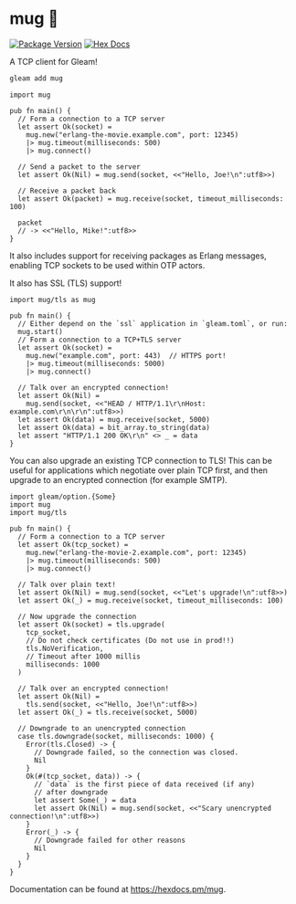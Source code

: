 # mug 🍺

[![Package Version](https://img.shields.io/hexpm/v/mug)](https://hex.pm/packages/mug)
[![Hex Docs](https://img.shields.io/badge/hex-docs-ffaff3)](https://hexdocs.pm/mug/)

A TCP client for Gleam!

```sh
gleam add mug
```

```gleam
import mug

pub fn main() {
  // Form a connection to a TCP server
  let assert Ok(socket) =
    mug.new("erlang-the-movie.example.com", port: 12345)
    |> mug.timeout(milliseconds: 500)
    |> mug.connect()

  // Send a packet to the server
  let assert Ok(Nil) = mug.send(socket, <<"Hello, Joe!\n":utf8>>)

  // Receive a packet back
  let assert Ok(packet) = mug.receive(socket, timeout_milliseconds: 100)
  
  packet
  // -> <<"Hello, Mike!":utf8>>
}
```

It also includes support for receiving packages as Erlang messages, enabling
TCP sockets to be used within OTP actors.

It also has SSL (TLS) support!

```gleam
import mug/tls as mug

pub fn main() {
  // Either depend on the `ssl` application in `gleam.toml`, or run:
  mug.start()
  // Form a connection to a TCP+TLS server
  let assert Ok(socket) =
    mug.new("example.com", port: 443)  // HTTPS port!
    |> mug.timeout(milliseconds: 5000)
    |> mug.connect()

  // Talk over an encrypted connection!
  let assert Ok(Nil) =
    mug.send(socket, <<"HEAD / HTTP/1.1\r\nHost: example.com\r\n\r\n":utf8>>)
  let assert Ok(data) = mug.receive(socket, 5000)
  let assert Ok(data) = bit_array.to_string(data)
  let assert "HTTP/1.1 200 OK\r\n" <> _ = data
}
```

You can also upgrade an existing TCP connection to TLS! This can be useful for
applications which negotiate over plain TCP first, and then upgrade to an
encrypted connection (for example SMTP).

```gleam
import gleam/option.{Some}
import mug
import mug/tls

pub fn main() {
  // Form a connection to a TCP server
  let assert Ok(tcp_socket) =
    mug.new("erlang-the-movie-2.example.com", port: 12345)
    |> mug.timeout(milliseconds: 500)
    |> mug.connect()

  // Talk over plain text!
  let assert Ok(Nil) = mug.send(socket, <<"Let's upgrade!\n":utf8>>)
  let assert Ok(_) = mug.receive(socket, timeout_milliseconds: 100)

  // Now upgrade the connection
  let assert Ok(socket) = tls.upgrade(
    tcp_socket,
    // Do not check certificates (Do not use in prod!!)
    tls.NoVerification,
    // Timeout after 1000 millis
    milliseconds: 1000
  )

  // Talk over an encrypted connection!
  let assert Ok(Nil) =
    tls.send(socket, <<"Hello, Joe!\n":utf8>>)
  let assert Ok(_) = tls.receive(socket, 5000)

  // Downgrade to an unencrypted connection
  case tls.downgrade(socket, milliseconds: 1000) {
    Error(tls.Closed) -> {
      // Downgrade failed, so the connection was closed.
      Nil
    }
    Ok(#(tcp_socket, data)) -> {
      // `data` is the first piece of data received (if any)
      // after downgrade
      let assert Some(_) = data
      let assert Ok(Nil) = mug.send(socket, <<"Scary unencrypted connection!\n":utf8>>)
    }
    Error(_) -> {
      // Downgrade failed for other reasons
      Nil
    }
  }
}
```

Documentation can be found at <https://hexdocs.pm/mug>.
